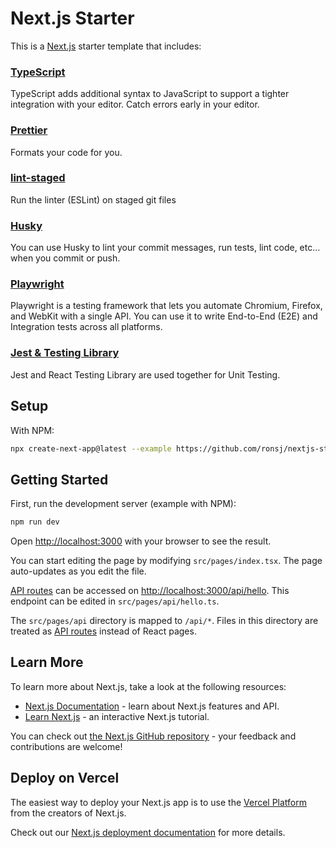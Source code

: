 # Next.js Starter

This is a [Next.js](https://nextjs.org/) starter template that includes:

### [TypeScript](https://nextjs.org/docs/basic-features/typescript)
TypeScript adds additional syntax to JavaScript to support a tighter integration with your editor. Catch errors early in your editor.
### [Prettier](https://nextjs.org/docs/basic-Pfeatures/eslint#prettier)
Formats your code for you.
### [lint-staged](https://nextjs.org/docs/basic-features/eslint#lint-staged)
Run the linter (ESLint) on staged git files
### [Husky](https://github.com/typicode/husky)
You can use Husky to lint your commit messages, run tests, lint code, etc... when you commit or push.
### [Playwright](https://nextjs.org/docs/testing#playwright)
Playwright is a testing framework that lets you automate Chromium, Firefox, and WebKit with a single API. You can use it to write End-to-End (E2E) and Integration tests across all platforms.
### [Jest & Testing Library](https://nextjs.org/docs/testing#jest-and-react-testing-library)
Jest and React Testing Library are used together for Unit Testing.

## Setup
With NPM:
```bash
npx create-next-app@latest --example https://github.com/ronsj/nextjs-starter
```

## Getting Started

First, run the development server (example with NPM):
```bash
npm run dev
```

Open [http://localhost:3000](http://localhost:3000) with your browser to see the result.

You can start editing the page by modifying `src/pages/index.tsx`. The page auto-updates as you edit the file.

[API routes](https://nextjs.org/docs/api-routes/introduction) can be accessed on [http://localhost:3000/api/hello](http://localhost:3000/api/hello). This endpoint can be edited in `src/pages/api/hello.ts`.

The `src/pages/api` directory is mapped to `/api/*`. Files in this directory are treated as [API routes](https://nextjs.org/docs/api-routes/introduction) instead of React pages.

## Learn More

To learn more about Next.js, take a look at the following resources:

- [Next.js Documentation](https://nextjs.org/docs) - learn about Next.js features and API.
- [Learn Next.js](https://nextjs.org/learn) - an interactive Next.js tutorial.

You can check out [the Next.js GitHub repository](https://github.com/vercel/next.js/) - your feedback and contributions are welcome!

## Deploy on Vercel

The easiest way to deploy your Next.js app is to use the [Vercel Platform](https://vercel.com/new?utm_medium=default-template&filter=next.js&utm_source=create-next-app&utm_campaign=create-next-app-readme) from the creators of Next.js.

Check out our [Next.js deployment documentation](https://nextjs.org/docs/deployment) for more details.
